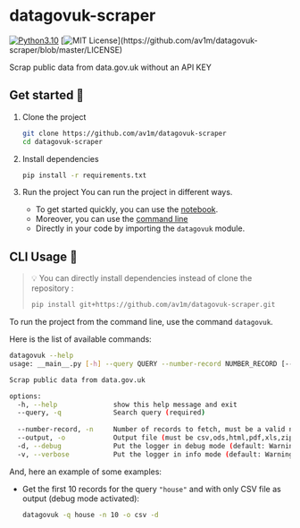 # datagovuk-scraper

[![Python3.10](https://img.shields.io/badge/Python-3.10-blue)](https://docs.python.org/3/whatsnew/3.10.html)
[![MIT License](https://img.shields.io/apm/l/atomic-design-ui.svg?)](https://github.com/av1m/datagovuk-scraper/blob/master/LICENSE)

Scrap public data from data.gov.uk without an API KEY

## Get started 🎉

1. Clone the project

    ```bash
    git clone https://github.com/av1m/datagovuk-scraper
    cd datagovuk-scraper
    ```

2. Install dependencies

    ```bash
    pip install -r requirements.txt
    ```

3. Run the project
    You can run the project in different ways.

    * To get started quickly, you can use the [notebook](get-started-sample.ipynb).
    * Moreover, you can use the [command line](#cli)
    * Directly in your code by importing the `datagovuk` module.

## CLI Usage 📖

> 💡 You can directly install dependencies instead of clone the repository :
>
> ```bash
> pip install git+https://github.com/av1m/datagovuk-scraper.git
> ```
>

To run the project from the command line, use the command `datagovuk`.

Here is the list of available commands:

```bash
datagovuk --help
usage: __main__.py [-h] --query QUERY --number-record NUMBER_RECORD [--output {csv,ods,html,pdf,xls,zip}] [-d] [-v]

Scrap public data from data.gov.uk

options:
  -h, --help              show this help message and exit
  --query, -q             Search query (required)
  
  --number-record, -n     Number of records to fetch, must be a valid number (required)
  --output, -o            Output file (must be csv,ods,html,pdf,xls,zip). Default is csv
  -d, --debug             Put the logger in debug mode (default: Warning)
  -v, --verbose           Put the logger in info mode (default: Warning)
```

And, here an example of some examples:

* Get the first 10 records for the query `"house"` and with only CSV file as output (debug mode activated):

    ```bash
    datagovuk -q house -n 10 -o csv -d
    ```

